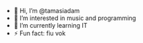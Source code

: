 - 👋 Hi, I’m @tamasiadam
- 👀 I’m interested in music and programming
- 🌱 I’m currently learning IT
- ⚡ Fun fact: fiu vok

<!---
tamasiadam/tamasiadam is a ✨ special ✨ repository because its `README.md` (this file) appears on your GitHub profile.
You can click the Preview link to take a look at your changes.
--->
